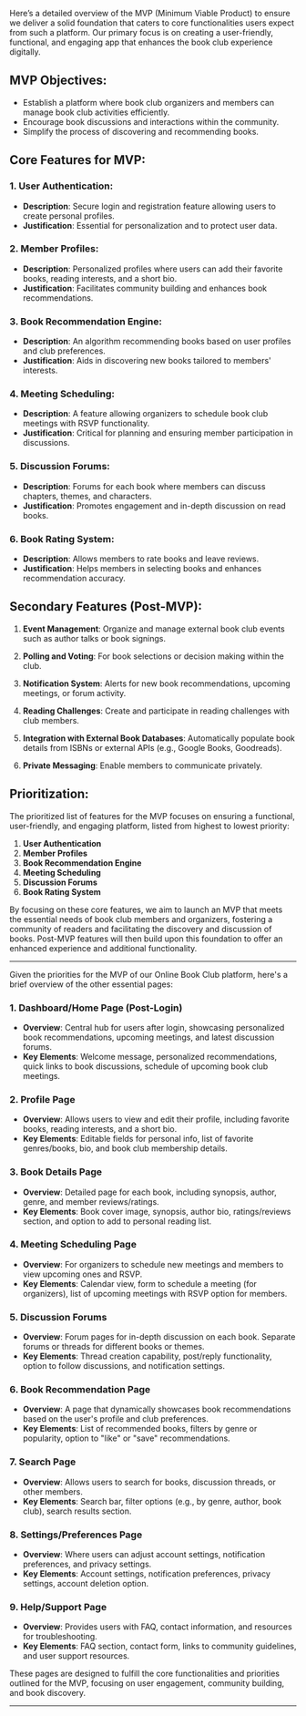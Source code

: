 Here’s a detailed overview of the MVP (Minimum Viable Product) to ensure we deliver a solid foundation that caters to core functionalities users expect from such a platform. Our primary focus is on creating a user-friendly, functional, and engaging app that enhances the book club experience digitally.

## MVP Objectives:

- Establish a platform where book club organizers and members can manage book club activities efficiently.
- Encourage book discussions and interactions within the community.
- Simplify the process of discovering and recommending books.

## Core Features for MVP:

### 1. User Authentication:
   - **Description**: Secure login and registration feature allowing users to create personal profiles.
   - **Justification**: Essential for personalization and to protect user data.

### 2. Member Profiles:
   - **Description**: Personalized profiles where users can add their favorite books, reading interests, and a short bio.
   - **Justification**: Facilitates community building and enhances book recommendations.

### 3. Book Recommendation Engine:
   - **Description**: An algorithm recommending books based on user profiles and club preferences.
   - **Justification**: Aids in discovering new books tailored to members' interests.

### 4. Meeting Scheduling:
   - **Description**: A feature allowing organizers to schedule book club meetings with RSVP functionality.
   - **Justification**: Critical for planning and ensuring member participation in discussions.

### 5. Discussion Forums:
   - **Description**: Forums for each book where members can discuss chapters, themes, and characters.
   - **Justification**: Promotes engagement and in-depth discussion on read books.

### 6. Book Rating System:
   - **Description**: Allows members to rate books and leave reviews.
   - **Justification**: Helps members in selecting books and enhances recommendation accuracy.

## Secondary Features (Post-MVP):

1. **Event Management**: Organize and manage external book club events such as author talks or book signings.
   
2. **Polling and Voting**: For book selections or decision making within the club.
   
3. **Notification System**: Alerts for new book recommendations, upcoming meetings, or forum activity.
   
4. **Reading Challenges**: Create and participate in reading challenges with club members.
   
5. **Integration with External Book Databases**: Automatically populate book details from ISBNs or external APIs (e.g., Google Books, Goodreads).

6. **Private Messaging**: Enable members to communicate privately.

## Prioritization:

The prioritized list of features for the MVP focuses on ensuring a functional, user-friendly, and engaging platform, listed from highest to lowest priority:

1. **User Authentication**
2. **Member Profiles**
3. **Book Recommendation Engine**
4. **Meeting Scheduling**
5. **Discussion Forums**
6. **Book Rating System**

By focusing on these core features, we aim to launch an MVP that meets the essential needs of book club members and organizers, fostering a community of readers and facilitating the discovery and discussion of books. Post-MVP features will then build upon this foundation to offer an enhanced experience and additional functionality.

---

Given the priorities for the MVP of our Online Book Club platform, here's a brief overview of the other essential pages:

### 1. Dashboard/Home Page (Post-Login)
- **Overview**: Central hub for users after login, showcasing personalized book recommendations, upcoming meetings, and latest discussion forums.
- **Key Elements**: Welcome message, personalized recommendations, quick links to book discussions, schedule of upcoming book club meetings.

### 2. Profile Page
- **Overview**: Allows users to view and edit their profile, including favorite books, reading interests, and a short bio.
- **Key Elements**: Editable fields for personal info, list of favorite genres/books, bio, and book club membership details.

### 3. Book Details Page
- **Overview**: Detailed page for each book, including synopsis, author, genre, and member reviews/ratings.
- **Key Elements**: Book cover image, synopsis, author bio, ratings/reviews section, and option to add to personal reading list.

### 4. Meeting Scheduling Page
- **Overview**: For organizers to schedule new meetings and members to view upcoming ones and RSVP.
- **Key Elements**: Calendar view, form to schedule a meeting (for organizers), list of upcoming meetings with RSVP option for members.

### 5. Discussion Forums
- **Overview**: Forum pages for in-depth discussion on each book. Separate forums or threads for different books or themes.
- **Key Elements**: Thread creation capability, post/reply functionality, option to follow discussions, and notification settings.

### 6. Book Recommendation Page
- **Overview**: A page that dynamically showcases book recommendations based on the user's profile and club preferences.
- **Key Elements**: List of recommended books, filters by genre or popularity, option to "like" or "save" recommendations.

### 7. Search Page
- **Overview**: Allows users to search for books, discussion threads, or other members.
- **Key Elements**: Search bar, filter options (e.g., by genre, author, book club), search results section.

### 8. Settings/Preferences Page
- **Overview**: Where users can adjust account settings, notification preferences, and privacy settings.
- **Key Elements**: Account settings, notification preferences, privacy settings, account deletion option.

### 9. Help/Support Page
- **Overview**: Provides users with FAQ, contact information, and resources for troubleshooting.
- **Key Elements**: FAQ section, contact form, links to community guidelines, and user support resources.

These pages are designed to fulfill the core functionalities and priorities outlined for the MVP, focusing on user engagement, community building, and book discovery.

---
